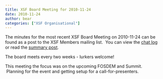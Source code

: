 ```yaml
---
title: XSF Board Meeting for 2010-11-24
date: 2010-11-24
author: bear
categories: ["XSF Organisational"]
---
```


The minutes for the most recent XSF Board Meeting on 2010-11-24 can be found as a post to the XSF Members mailing list.  You can view the [chat log](http://xmpp.org:5290/muc_log/muc.xmpp.org/xsf/101124/) or read the [summary post](https://mail.jabber.org/pipermail/members/2010-November/006085.html).

The board meets every two weeks - lurkers welcome!

This meeting the focus was on the upcoming FOSDEM and Summit.  Planning for the event and getting setup for a call-for-presenters.
